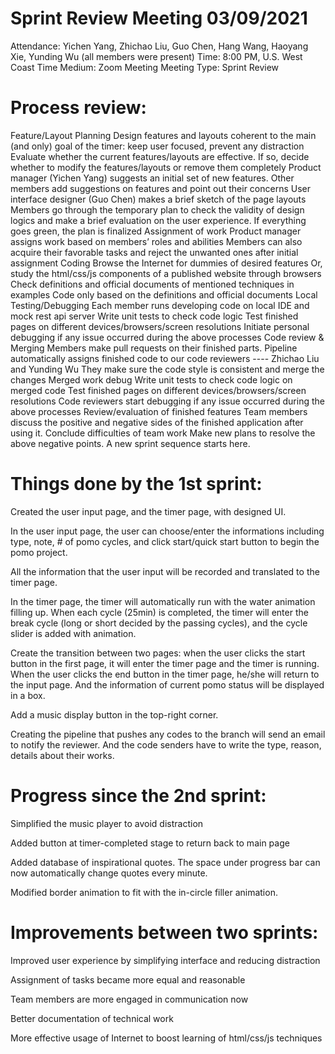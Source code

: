 # Sprint Review Meeting  03/09/2021
Attendance: Yichen Yang, Zhichao Liu, Guo Chen, Hang Wang, Haoyang Xie, Yunding Wu (all members were present)
Time: 8:00 PM, U.S. West Coast Time
Medium: Zoom Meeting
Meeting Type: Sprint Review

# Process review:
Feature/Layout Planning
Design features and layouts coherent to the main (and only) goal of the timer: keep user focused, prevent any distraction
Evaluate whether the current features/layouts are effective. If so, decide whether to modify the features/layouts or remove them completely
Product manager (Yichen Yang) suggests an initial set of new features. Other members add suggestions on features and point out their concerns
User interface designer (Guo Chen) makes a brief sketch of the page layouts
Members go through the temporary plan to check the validity of design logics and make a brief evaluation on the user experience. If everything goes green, the plan is finalized
Assignment of work
Product manager assigns work based on members’ roles and abilities
Members can also acquire their favorable tasks and reject the unwanted ones after initial assignment
Coding
Browse the Internet for dummies of desired features
Or, study the html/css/js components of a published website through browsers
Check definitions and official documents of mentioned techniques in examples
Code only based on the definitions and official documents
Local Testing/Debugging
Each member runs developing code on local IDE and mock rest api server
Write unit tests to check code logic
Test finished pages on different devices/browsers/screen resolutions
Initiate personal debugging if any issue occurred during the above processes
Code review & Merging
Members make pull requests on their finished parts.
Pipeline automatically assigns finished code to our code reviewers ---- Zhichao Liu and Yunding Wu
They make sure the code style is consistent and merge the changes
Merged work debug
Write unit tests to check code logic on merged code
Test finished pages on different devices/browsers/screen resolutions
Code reviewers start debugging if any issue occurred during the above processes
Review/evaluation of finished features
Team members discuss the positive and negative sides of the finished application after using it.
Conclude difficulties of team work
Make new plans to resolve the above negative points. A new sprint sequence starts here.

# Things done by the 1st sprint: 

Created the user input page, and the timer page, with designed UI.

In the user input page, the user can choose/enter the informations including type, note, # of pomo cycles, and click start/quick start button to begin the pomo project. 

All the information that the user input will be recorded and translated to the timer page. 

In the timer page, the timer will automatically run with the water animation filling up. When each cycle (25min) is completed, the timer will enter the break cycle (long or short decided by the passing cycles), and the cycle slider is added with animation.

Create the transition between two pages: when the user clicks the start button in the first page, it will enter the timer page and the timer is running. When the user clicks the end button in the timer page, he/she will return to the input page. And the information of current pomo status will be displayed in a box. 

Add a music display button in the top-right corner.

Creating the pipeline that pushes any codes to the branch will send an email to notify the reviewer. And the code senders have to write the type, reason, details about their works.

# Progress since the 2nd sprint: 

Simplified the music player to avoid distraction

Added button at timer-completed stage to return back to main page

Added database of inspirational quotes. The space under progress bar can now automatically change quotes every minute. 

Modified border animation to fit with the in-circle filler animation.

# Improvements between two sprints:

Improved user experience by simplifying interface and reducing distraction

Assignment of tasks became more equal and reasonable

Team members are more engaged in communication now

Better documentation of technical work

More effective usage of Internet to boost learning of html/css/js techniques
